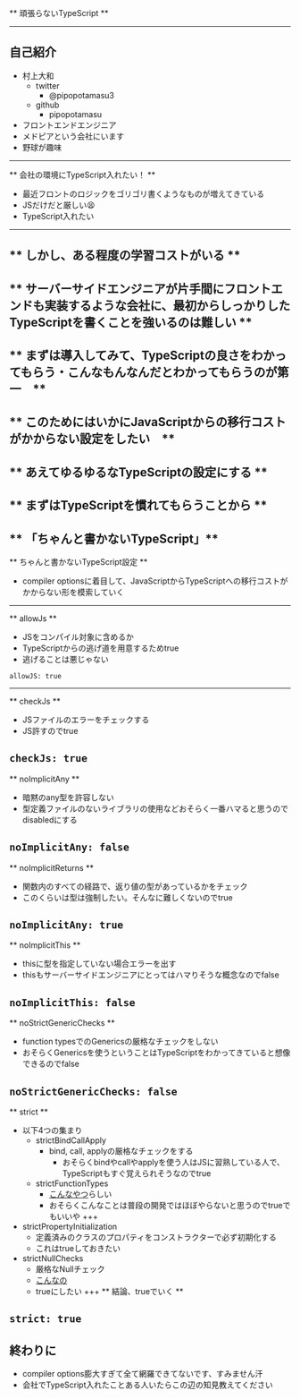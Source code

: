 ** 頑張らないTypeScript **

---

## 自己紹介
- 村上大和
    - twitter
        - @pipopotamasu3
    - github
        - pipopotamasu
- フロントエンドエンジニア
- メドピアという会社にいます
- 野球が趣味

---

** 会社の環境にTypeScript入れたい！ **
- 最近フロントのロジックをゴリゴリ書くようなものが増えてきている
- JSだけだと厳しい:tired_face:
- TypeScript入れたい
---
** しかし、ある程度の学習コストがいる **
---
** サーバーサイドエンジニアが片手間にフロントエンドも実装するような会社に、最初からしっかりしたTypeScriptを書くことを強いるのは難しい **
---
** まずは導入してみて、TypeScriptの良さをわかってもらう・こんなもんなんだとわかってもらうのが第一　**
---
** このためにはいかにJavaScriptからの移行コストがかからない設定をしたい　**
---
** あえてゆるゆるなTypeScriptの設定にする **
---
** まずはTypeScriptを慣れてもらうことから **
---
** 「ちゃんと書かないTypeScript」**
---

** ちゃんと書かないTypeScript設定 **
- compiler optionsに着目して、JavaScriptからTypeScriptへの移行コストがかからない形を模索していく

---

** allowJs **
- JSをコンパイル対象に含めるか
- TypeScriptからの逃げ道を用意するためtrue
- 逃げることは悪じゃない

`allowJS: true`

---
** checkJs **
- JSファイルのエラーをチェックする
- JS許すのでtrue

`checkJs: true`
---

** noImplicitAny **
- 暗黙のany型を許容しない
- 型定義ファイルのないライブラリの使用などおそらく一番ハマると思うのでdisabledにする

`noImplicitAny: false`
---

** noImplicitReturns **
- 関数内のすべての経路で、返り値の型があっているかをチェック
- このくらいは型は強制したい。そんなに難しくないのでtrue

`noImplicitAny: true`
---
** noImplicitThis **
- thisに型を指定していない場合エラーを出す
- thisもサーバーサイドエンジニアにとってはハマりそうな概念なのでfalse


`noImplicitThis: false`
---
** noStrictGenericChecks **
- function typesでのGenericsの厳格なチェックをしない
- おそらくGenericsを使うということはTypeScriptをわかってきていると想像できるのでfalse

`noStrictGenericChecks: false`
---
** strict **
- 以下4つの集まり
    - strictBindCallApply
        - bind, call, applyの厳格なチェックをする
            - おそらくbindやcallやapplyを使う人はJSに習熟している人で、TypeScriptもすぐ覚えられそうなのでtrue
    - strictFunctionTypes
        - [こんなやつ](https://qiita.com/vvakame/items/d2c7cf142fa0af39d2d5#%E9%96%A2%E6%95%B0%E3%81%AE%E5%BC%95%E6%95%B0%E3%81%AE%E5%9E%8B%E3%81%AB%E3%81%A4%E3%81%84%E3%81%A6%E3%81%AE%E3%83%81%E3%82%A7%E3%83%83%E3%82%AF%E3%82%92%E5%BC%B7%E5%8C%96)らしい
        - おそらくこんなことは普段の開発ではほぼやらないと思うのでtrueでもいいや
+++
- strictPropertyInitialization
    - 定義済みのクラスのプロパティをコンストラクターで必ず初期化する
    - これはtrueしておきたい
- strictNullChecks
    - 厳格なNullチェック
    - [こんなの](https://qiita.com/IganinTea/items/f88bea469bff56cfbda6#--strictnullchecks)
    - trueにしたい
+++
** 結論、trueでいく **

`strict: true`
---
## 終わりに
- compiler options膨大すぎて全て網羅できてないです、すみません汗
- 会社でTypeScript入れたことある人いたらこの辺の知見教えてください
